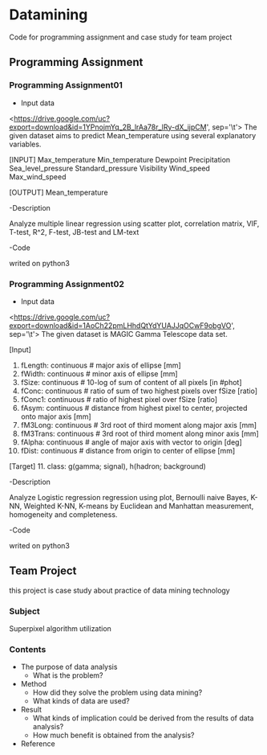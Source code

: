 # Datamining
 Code for programming assignment and case study for team project

## Programming Assignment

### Programming Assignment01

- Input data 

<https://drive.google.com/uc?export=download&id=1YPnojmYq_2B_lrAa78r_lRy-dX_ijpCM', sep='\t'>
The given dataset aims to predict Mean_temperature using several explanatory variables.

[INPUT]
Max_temperature
Min_temperature
Dewpoint
Precipitation
Sea_level_pressure
Standard_pressure
Visibility
Wind_speed
Max_wind_speed

[OUTPUT]
Mean_temperature

-Description

Analyze multiple linear regression using scatter plot, correlation matrix, VIF, T-test, R^2, F-test, JB-test and LM-text 

-Code

writed on python3

### Programming Assignment02

- Input data 

<https://drive.google.com/uc?export=download&id=1AoCh22pmLHhdQtYdYUAJJqOCwF9obgVO', sep='\t'>
The given dataset is MAGIC Gamma Telescope data set. 

[Input]
1. fLength: continuous # major axis of ellipse [mm] 
2. fWidth: continuous # minor axis of ellipse [mm] 
3. fSize: continuous # 10-log of sum of content of all pixels [in #phot] 
4. fConc: continuous # ratio of sum of two highest pixels over fSize [ratio] 
5. fConc1: continuous # ratio of highest pixel over fSize [ratio] 
6. fAsym: continuous # distance from highest pixel to center, projected onto major axis [mm] 
7. fM3Long: continuous # 3rd root of third moment along major axis [mm] 
8. fM3Trans: continuous # 3rd root of third moment along minor axis [mm] 
9. fAlpha: continuous # angle of major axis with vector to origin [deg] 
10. fDist: continuous # distance from origin to center of ellipse [mm] 

[Target]
11. class: g(gamma; signal), h(hadron; background) 

-Description

Analyze Logistic regression regression using plot, Bernoulli naive Bayes, K-NN, Weighted K-NN, K-means by Euclidean and Manhattan measurement, homogeneity and completeness. 

-Code

writed on python3


## Team Project

this project is case study about practice of data mining technology

### Subject 

Superpixel algorithm utilization

### Contents

- The purpose of data analysis
	- What is the problem?
- Method
	- How did they solve the problem using data mining?
	- What kinds of data are used?
- Result
	- What kinds of implication could be derived from the results of data analysis?
	- How much benefit is obtained from the analysis?
- Reference